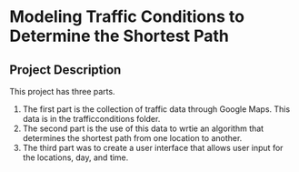 # Modeling Traffic Conditions to Determine the Shortest Path


## Project Description 
This project has three parts. 
1. The first part is the collection of traffic data through Google Maps. This data is in the trafficconditions folder. 
1. The second part is the use of this data to wrtie an algorithm that determines the shortest path from one location to another. 
1. The third part was to create a user interface that allows user input for the locations, day, and time.
